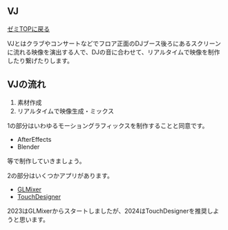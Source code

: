 ## VJ

[ゼミTOPに戻る](../../index.md)

VJとはクラブやコンサートなどでフロア正面のDJブース後ろにあるスクリーンに流れる映像を演出する人で、DJの音に合わせて、リアルタイムで映像を制作したり繋げたりします。

## VJの流れ
1. 素材作成
2. リアルタイムで映像生成・ミックス

1の部分はいわゆるモーショングラフィックスを制作することと同意です。

- AfterEffects
- Blender

等で制作していきましょう。

2の部分はいくつかアプリがあります。
- [GLMixer](../../Software/GLMixer/)
- [TouchDesigner](../../Software/TouchDesigner/)

2023はGLMixerからスタートしましたが、2024はTouchDesignerを推奨しようと思います。

